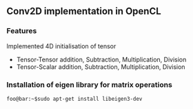 ## Conv2D implementation in OpenCL

### Features

Implemented 4D initialisation of tensor
 - Tensor-Tensor addition, Subtraction, Multiplication, Division
 - Tensor-Scalar addition, Subtraction, Multiplication, Division

### Installation of eigen library for matrix operations

```console
foo@bar:~$sudo apt-get install libeigen3-dev
```
